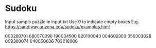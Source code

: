 # Sudoku

Input sample puzzle in input.txt
Use 0 to indicate empty boxes
E.g.
https://sandiway.arizona.edu/sudoku/examples.html

000260701
680070090
190004500
820100040
004602900
050003028
009300074
040050036
703018000